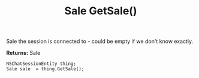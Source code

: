 ﻿---
uid: crmscript_ref_NSChatSessionEntity_GetSale
title: Sale GetSale()
intellisense: NSChatSessionEntity.GetSale
keywords: NSChatSessionEntity, GetSale
so.topic: reference
---

Sale the session is connected to - could be empty if we don't know exactly.

**Returns:** Sale


```crmscript
NSChatSessionEntity thing;
Sale sale  = thing.GetSale();
```


